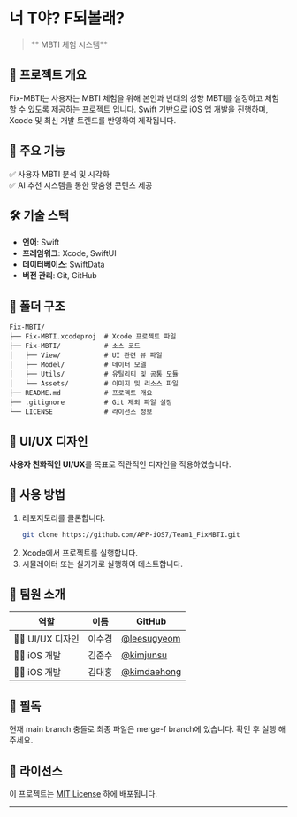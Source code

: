 # 너 T야? F되볼래?

> ** MBTI 체험 시스템**

## 🚀 프로젝트 개요
Fix-MBTI는 사용자는 MBTI 체험을 위해 본인과 반대의 성향 MBTI를 설정하고 체험 할 수 있도록 제공하는 프로젝트 입니다.  Swift 기반으로 iOS 앱 개발을 진행하며, Xcode 및 최신 개발 트렌드를 반영하여 제작됩니다.

## 📌 주요 기능
✅ 사용자 MBTI 분석 및 시각화  
✅ AI 추천 시스템을 통한 맞춤형 콘텐츠 제공  

## 🛠️ 기술 스택
- **언어**: Swift
- **프레임워크**: Xcode, SwiftUI
- **데이터베이스**: SwiftData
- **버전 관리**: Git, GitHub

## 📂 폴더 구조
```
Fix-MBTI/
├── Fix-MBTI.xcodeproj  # Xcode 프로젝트 파일
├── Fix-MBTI/           # 소스 코드
│   ├── View/           # UI 관련 뷰 파일
│   ├── Model/          # 데이터 모델
│   ├── Utils/          # 유틸리티 및 공통 모듈
│   └── Assets/         # 이미지 및 리소스 파일
├── README.md           # 프로젝트 개요
├── .gitignore          # Git 제외 파일 설정
└── LICENSE             # 라이선스 정보
```

## 🎨 UI/UX 디자인
**사용자 친화적인 UI/UX**를 목표로 직관적인 디자인을 적용하였습니다.

## 📖 사용 방법
1. 레포지토리를 클론합니다.
   ```bash
   git clone https://github.com/APP-iOS7/Team1_FixMBTI.git
   
   ```
2. Xcode에서 프로젝트를 실행합니다.
3. 시뮬레이터 또는 실기기로 실행하여 테스트합니다.

## 🤝 팀원 소개
| 역할  | 이름  | GitHub |
|-------|------|--------|
| 👨‍🎨 UI/UX 디자인 | 이수겸 | [@leesugyeom](https://github.com/leesugyeom) |
| 👨‍💻 iOS 개발 | 김준수 | [@kimjunsu](https://github.com/kimjunsu) |
| 👨‍💻 iOS 개발 | 김대홍 | [@kimdaehong](https://github.com/kimdaehong) |

## 📖 필독
현재 main branch 충돌로 최종 파일은 merge-f branch에 있습니다. 확인 후 실행 해주세요.

## 📜 라이선스
이 프로젝트는 [MIT License](LICENSE) 하에 배포됩니다.

---


